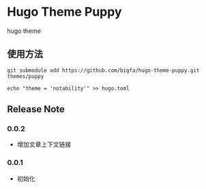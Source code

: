 # Hugo Theme Puppy

hugo theme

## 使用方法

```
git submodule add https://github.com/bigfa/hugo-theme-puppy.git themes/puppy

echo "theme = 'notability'" >> hugo.toml
```

## Release Note

### 0.0.2

-   增加文章上下文链接

### 0.0.1

-   初始化

